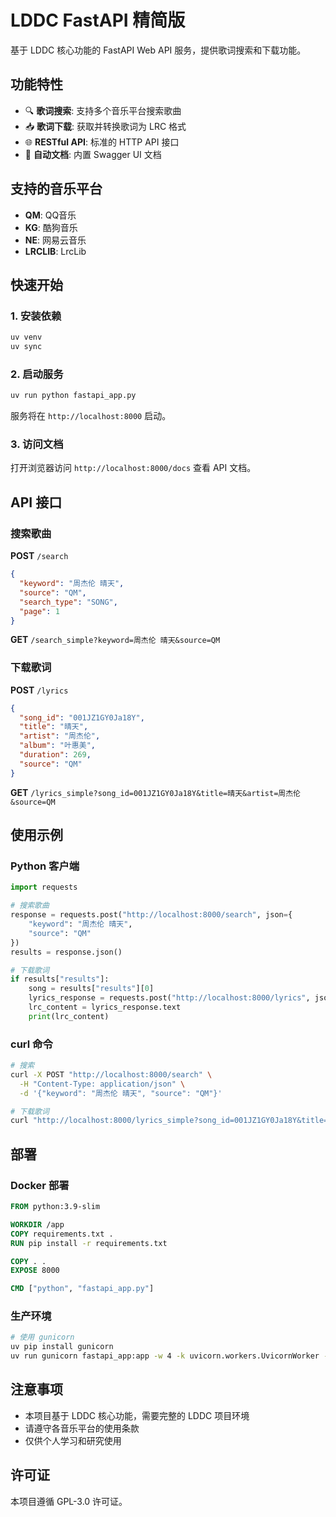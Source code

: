 # LDDC FastAPI 精简版

基于 LDDC 核心功能的 FastAPI Web API 服务，提供歌词搜索和下载功能。

## 功能特性

- 🔍 **歌词搜索**: 支持多个音乐平台搜索歌曲
- 📥 **歌词下载**: 获取并转换歌词为 LRC 格式
- 🌐 **RESTful API**: 标准的 HTTP API 接口
- 📖 **自动文档**: 内置 Swagger UI 文档

## 支持的音乐平台

- **QM**: QQ音乐
- **KG**: 酷狗音乐  
- **NE**: 网易云音乐
- **LRCLIB**: LrcLib

## 快速开始

### 1. 安装依赖

```bash
uv venv
uv sync
```

### 2. 启动服务

```bash
uv run python fastapi_app.py
```

服务将在 `http://localhost:8000` 启动。

### 3. 访问文档

打开浏览器访问 `http://localhost:8000/docs` 查看 API 文档。

## API 接口

### 搜索歌曲

**POST** `/search`

```json
{
  "keyword": "周杰伦 晴天",
  "source": "QM",
  "search_type": "SONG",
  "page": 1
}
```

**GET** `/search_simple?keyword=周杰伦 晴天&source=QM`

### 下载歌词

**POST** `/lyrics`

```json
{
  "song_id": "001JZ1GY0Ja18Y",
  "title": "晴天",
  "artist": "周杰伦",
  "album": "叶惠美",
  "duration": 269,
  "source": "QM"
}
```

**GET** `/lyrics_simple?song_id=001JZ1GY0Ja18Y&title=晴天&artist=周杰伦&source=QM`

## 使用示例

### Python 客户端

```python
import requests

# 搜索歌曲
response = requests.post("http://localhost:8000/search", json={
    "keyword": "周杰伦 晴天",
    "source": "QM"
})
results = response.json()

# 下载歌词
if results["results"]:
    song = results["results"][0]
    lyrics_response = requests.post("http://localhost:8000/lyrics", json=song)
    lrc_content = lyrics_response.text
    print(lrc_content)
```

### curl 命令

```bash
# 搜索
curl -X POST "http://localhost:8000/search" \
  -H "Content-Type: application/json" \
  -d '{"keyword": "周杰伦 晴天", "source": "QM"}'

# 下载歌词
curl "http://localhost:8000/lyrics_simple?song_id=001JZ1GY0Ja18Y&title=晴天&artist=周杰伦&source=QM"
```

## 部署

### Docker 部署

```dockerfile
FROM python:3.9-slim

WORKDIR /app
COPY requirements.txt .
RUN pip install -r requirements.txt

COPY . .
EXPOSE 8000

CMD ["python", "fastapi_app.py"]
```

### 生产环境

```bash
# 使用 gunicorn
uv pip install gunicorn
uv run gunicorn fastapi_app:app -w 4 -k uvicorn.workers.UvicornWorker --bind 0.0.0.0:8000
```

## 注意事项

- 本项目基于 LDDC 核心功能，需要完整的 LDDC 项目环境
- 请遵守各音乐平台的使用条款
- 仅供个人学习和研究使用

## 许可证

本项目遵循 GPL-3.0 许可证。